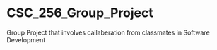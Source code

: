 # CSC_256_Group_Project
Group Project that involves callaberation from classmates in Software Development
